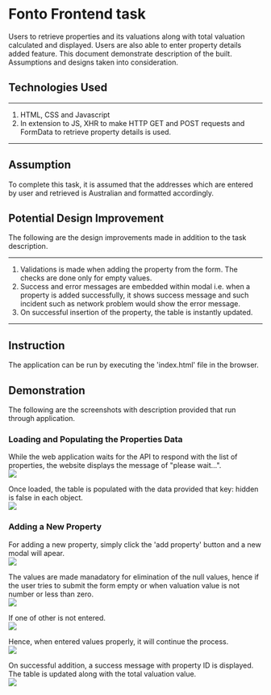 # Fonto Frontend task 

Users to retrieve properties and its valuations along with total valuation calculated and displayed. Users are also able to enter property details added feature. This document demonstrate description of the built. Assumptions and designs taken into consideration. 

## Technologies Used

---
1. HTML, CSS and Javascript
2. In extension to JS, XHR to make HTTP GET and POST requests and FormData to retrieve property details is used.
---

## Assumption

To complete this task, it is assumed that the addresses which are entered by user and retrieved is Australian and formatted accordingly. 

## Potential Design Improvement 

The following are the design improvements made in addition to the task description. 

---
1. Validations is made when adding the property from the form. The checks are done only for empty values. 
2. Success and error messages are embedded within modal i.e. when a property is added successfully, it shows success message and such incident such as network problem would show the error message. 
3. On successful insertion of the property, the table is instantly updated. 
---

## Instruction 

The application can be run by executing the 'index.html' file in the browser. 

## Demonstration 

The following are the screenshots with description provided that run through application. 

### Loading and Populating the Properties Data 

While the web application waits for the API to respond with the list of properties, the website displays the message of "please wait...". 
<br /><img src="https://bitbucket.org/alwaysvictory724/fonto_tasks/raw/0ec86a45ccbdfe464433445fe25381c3f5efa062/frontend_task/assets/scr1.jpg" /> 

Once loaded, the table is populated with the data provided that key: hidden is false in each object. 
<br /><img src="https://bitbucket.org/alwaysvictory724/fonto_tasks/raw/0ec86a45ccbdfe464433445fe25381c3f5efa062/frontend_task/assets/scr2.jpg" />

### Adding a New Property 

For adding a new property, simply click the 'add property' button and a new modal will apear. 
<br /><img src="https://bitbucket.org/alwaysvictory724/fonto_tasks/raw/0ec86a45ccbdfe464433445fe25381c3f5efa062/frontend_task/assets/scr3.jpg" />

The values are made manadatory for elimination of the null values, hence if the user tries to submit the form empty or when valuation value is not number or less than zero. 
<br /><img src="https://bitbucket.org/alwaysvictory724/fonto_tasks/raw/0ec86a45ccbdfe464433445fe25381c3f5efa062/frontend_task/assets/scr4.jpg" />

If one of other is not entered. 
<br /><img src="https://bitbucket.org/alwaysvictory724/fonto_tasks/raw/0ec86a45ccbdfe464433445fe25381c3f5efa062/frontend_task/assets/scr7.jpg" />

Hence, when entered values properly, it will continue the process. 
<br /><img src="https://bitbucket.org/alwaysvictory724/fonto_tasks/raw/0ec86a45ccbdfe464433445fe25381c3f5efa062/frontend_task/assets/scr5.jpg" />

On successful addition, a success message with property ID is displayed. The table is updated along with the total valuation value. 
<br /><img src="https://bitbucket.org/alwaysvictory724/fonto_tasks/raw/0ec86a45ccbdfe464433445fe25381c3f5efa062/frontend_task/assets/scr6.jpg" />
